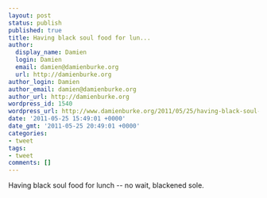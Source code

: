 ```yaml
---
layout: post
status: publish
published: true
title: Having black soul food for lun...
author:
  display_name: Damien
  login: Damien
  email: damien@damienburke.org
  url: http://damienburke.org
author_login: Damien
author_email: damien@damienburke.org
author_url: http://damienburke.org
wordpress_id: 1540
wordpress_url: http://www.damienburke.org/2011/05/25/having-black-soul-food-for-lun/
date: '2011-05-25 15:49:01 +0000'
date_gmt: '2011-05-25 20:49:01 +0000'
categories:
- tweet
tags:
- tweet
comments: []
---
```

<p>Having black soul food for lunch -- no wait, blackened sole.</p>
